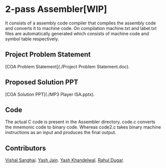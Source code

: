 # 2-pass Assembler[WIP]

It consists of a assembly code compiler that compiles the assembly code and converts it to machine code.
On compilation machine.txt and label.txt files are automatically generated which consists of machine code and symbol table respectively.

## Project Problem Statement
[COA Problem Statement](./Project Problem Statement.doc).

## Proposed Solution PPT
[COA Solution PPT](./MP3 Player ISA.pptx).

## Code
The actual C code is present in the Assembler directory.
code.c converts the mnemonic code to binary code. Whereas code2.c takes binary machine instructions as an input and produces the final output.

## Contributors
[Vishal Sanghai](https://github.com/vishalsanghai).
[Yash Jain](https://github.com/yaki29).
[Yash Khandelwal](https://github.com/yash9499).
[Rahul Dugar](https://www.facebook.com/rdxd1).
